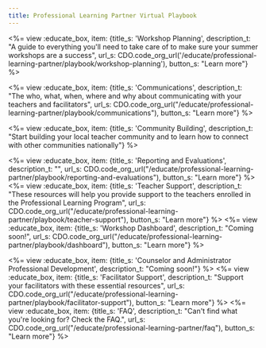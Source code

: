 ```yaml
---
title: Professional Learning Partner Virtual Playbook
---
```


<link type="text/css" rel="stylesheet" href="/css/educate.css" />

<%= view :educate_box, item: {title_s: 'Workshop Planning', description_t: "A guide to everything you'll need to take care of to make sure your summer workshops are a success", url_s: CDO.code_org_url('/educate/professional-learning-partner/playbook/workshop-planning'), button_s: "Learn more"} %>

<%= view :educate_box, item: {title_s: 'Communications', description_t: "The who, what, when, where and why about communicating with your teachers and facilitators", url_s: CDO.code_org_url("/educate/professional-learning-partner/playbook/communications"), button_s: "Learn more"} %>

<%= view :educate_box, item: {title_s: 'Community Building', description_t: "Start building your local teacher community and to learn how to connect with other communities nationally"} %>

<%= view :educate_box, item: {title_s: 'Reporting and Evaluations', description_t: "", url_s: CDO.code_org_url("/educate/professional-learning-partner/playbook/reporting-and-evaluations"), button_s: "Learn more"} %>
<%= view :educate_box, item: {title_s: 'Teacher Support', description_t: "These resources will help you provide support to the teachers enrolled in the Professional Learning Program", url_s: CDO.code_org_url("/educate/professional-learning-partner/playbook/teacher-support"), button_s: "Learn more"} %>
<%= view :educate_box, item: {title_s: 'Workshop Dashboard', description_t: "Coming soon!", url_s: CDO.code_org_url("/educate/professional-learning-partner/playbook/dashboard"), button_s: "Learn more"} %>

<%= view :educate_box, item: {title_s: 'Counselor and Administrator Professional Development', description_t: "Coming soon!"} %>
<%= view :educate_box, item: {title_s: 'Facilitator Support', description_t: "Support your facilitators with these essential resources", url_s: CDO.code_org_url("/educate/professional-learning-partner/playbook/facilitator-support"), button_s: "Learn more"} %>
<%= view :educate_box, item: {title_s: 'FAQ', description_t: "Can't find what you're looking for? Check the FAQ.", url_s: CDO.code_org_url("/educate/professional-learning-partner/faq"), button_s: "Learn more"} %>
